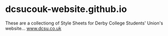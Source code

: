 # dcsucouk-website.github.io

These are a collectiong of Style Sheets for Derby College Students' Union's website... www.dcsu.co.uk
